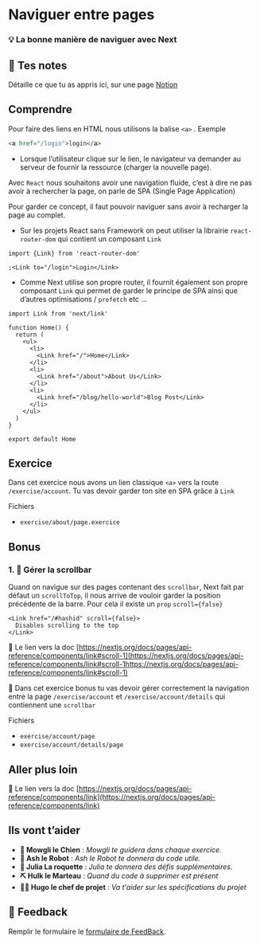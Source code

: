 # Naviguer entre pages

### 💡 La bonne manière de naviguer avec Next

## 📝 Tes notes

Détaille ce que tu as appris ici, sur une page [Notion](https://go.mikecodeur.com/course-notes-template)

## Comprendre

Pour faire des liens en HTML nous utilisons la balise `<a>` . Exemple

```html
<a href="/login">login</a>
```

- Lorsque l’utilisateur clique sur le lien, le navigateur va demander au serveur de fournir la ressource (charger la nouvelle page).

Avec `React` nous souhaitons avoir une navigation fluide, c’est à dire ne pas avoir à rechercher la page, on parle de SPA (Single Page Application)

Pour garder ce concept, il faut pouvoir naviguer sans avoir à recharger la page au complet.

- Sur les projets React sans Framework on peut utiliser la librairie `react-router-dom` qui contient un composant `Link`

```tsx
import {Link} from 'react-router-dom'

;<Link to="/login">Login</Link>
```

- Comme Next utilise son propre router, il fournit également son propre composant `Link` qui permet de garder le principe de SPA ainsi que d’autres optimisations / `prefetch` etc …

```tsx
import Link from 'next/link'

function Home() {
  return (
    <ul>
      <li>
        <Link href="/">Home</Link>
      </li>
      <li>
        <Link href="/about">About Us</Link>
      </li>
      <li>
        <Link href="/blog/hello-world">Blog Post</Link>
      </li>
    </ul>
  )
}

export default Home
```

## Exercice

Dans cet exercice nous avons un lien classique `<a>` vers la route `/exercise/account`. Tu vas devoir garder ton site en SPA grâce à `Link`

Fichiers

- `exercise/about/page.exercice`

## Bonus

### 1. 🚀 Gérer la scrollbar

Quand on navigue sur des pages contenant des `scrollbar`, Next fait par défaut un `scrollToTop`, il nous arrive de vouloir garder la position précédente de la barre. Pour cela il existe un `prop` `scroll={false}`

```tsx
<Link href="/#hashid" scroll={false}>
  Disables scrolling to the top
</Link>
```

📑 Le lien vers la doc [https://nextjs.org/docs/pages/api-reference/components/link#scroll-1](https://nextjs.org/docs/pages/api-reference/components/link#scroll-1https://nextjs.org/docs/pages/api-reference/components/link#scroll-1)

🐶 Dans cet exercice bonus tu vas devoir gérer correctement la navigation entre la page `/exercise/account` et `/exercise/account/details` qui contiennent une `scrollbar`

Fichiers

- `exercise/account/page`
- `exercise/account/details/page`

## Aller plus loin

📑 Le lien vers la doc [https://nextjs.org/docs/pages/api-reference/components/link](https://nextjs.org/docs/pages/api-reference/components/link)

## Ils vont t’aider

- **🐶 Mowgli le Chien** : _Mowgli te guidera dans chaque exercice._
- **🤖 Ash le Robot** : _Ash le Robot te donnera du code utile._
- **🚀 Julia La roquette** : _Julia te donnera des défis supplémentaires._
- **⛏️ Hulk le Marteau** : _Quand du code à supprimer est présent_
- **👨‍✈️ Hugo le chef de projet** : _Va t'aider sur les spécifications du projet_

## 🐜 Feedback

Remplir le formulaire le [formulaire de FeedBack](https://go.mikecodeur.com/cours-next-avis?entry.1912869708=Next%20PRO&entry.1430994900=01.Les%20Fondamentaux&entry.533578441=04%20Les%20Liens).
